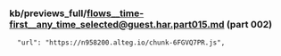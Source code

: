 ### kb/previews_full/flows__time-first__any_time_selected@guest.har.part015.md (part 002)

```md
  "url": "https://n958200.alteg.io/chunk-6FGVQ7PR.js",
              
```

```
